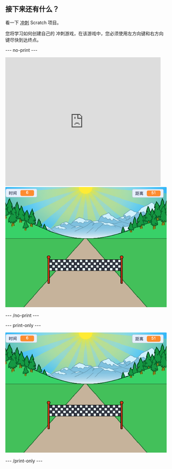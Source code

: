 ## 接下来还有什么？

看一下 [冲刺](https://projects.raspberrypi.org/en/projects/sprint) Scratch 项目。

您将学习如何创建自己的 冲刺游戏，在该游戏中，您必须使用左方向键和右方向键尽快到达终点。

--- no-print ---

<div class="scratch-preview">
  <iframe allowtransparency="true" width="485" height="402" src="https://scratch.mit.edu/projects/embed/298930696/?autostart=false" frameborder="0" scrolling="no"></iframe>
  <img src="images/sprint-final.png">
</div>

--- /no-print ---

--- print-only ---

![完整的项目](images/sprint-final.png)

--- /print-only ---